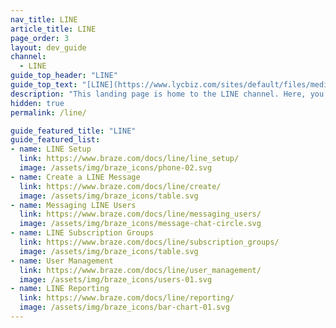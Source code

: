 ```yaml
---
nav_title: LINE
article_title: LINE
page_order: 3
layout: dev_guide
channel:
  - LINE
guide_top_header: "LINE"
guide_top_text: "[LINE](https://www.lycbiz.com/sites/default/files/media/jp/download/LINE%20Business%20Guide_202310-202403.pdf) is the most popular messaging app in Japan, with over 95 million monthly active users. In addition to messaging, LINE offers its users an “all-in-one” platform for social media, gaming, shopping, and payments.<br><br>You can integrate your LINE accounts with Braze to leverage your zero- and first-party customer data to send compelling LINE messages to the right customers based on their preferences, behaviors, and cross-channel interactions.<br><br>LINE access is in beta and only available in select Braze packages. Reach out to your account manager or customer success manager to get started."
description: "This landing page is home to the LINE channel. Here, you can find articles on setting up LINE, LINE subscription groups, LINE campaigns, LINE reporting, and more."
hidden: true
permalink: /line/

guide_featured_title: "LINE"
guide_featured_list:
- name: LINE Setup
  link: https://www.braze.com/docs/line/line_setup/
  image: /assets/img/braze_icons/phone-02.svg
- name: Create a LINE Message
  link: https://www.braze.com/docs/line/create/
  image: /assets/img/braze_icons/table.svg
- name: Messaging LINE Users
  link: https://www.braze.com/docs/line/messaging_users/
  image: /assets/img/braze_icons/message-chat-circle.svg
- name: LINE Subscription Groups
  link: https://www.braze.com/docs/line/subscription_groups/
  image: /assets/img/braze_icons/table.svg
- name: User Management
  link: https://www.braze.com/docs/line/user_management/
  image: /assets/img/braze_icons/users-01.svg
- name: LINE Reporting
  link: https://www.braze.com/docs/line/reporting/
  image: /assets/img/braze_icons/bar-chart-01.svg
---
```


